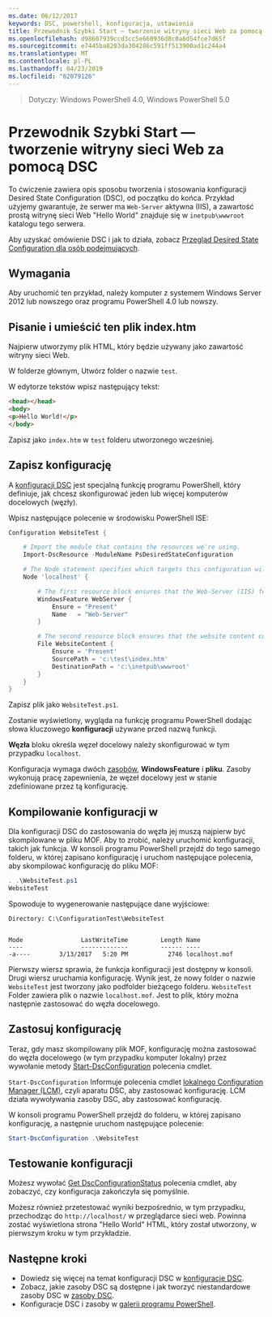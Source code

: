 ```yaml
---
ms.date: 06/12/2017
keywords: DSC, powershell, konfiguracja, ustawienia
title: Przewodnik Szybki Start — tworzenie witryny sieci Web za pomocą DSC
ms.openlocfilehash: d98607939ccd3cc5e660936d8c0a6d54fce7d65f
ms.sourcegitcommit: e7445ba8203da304286c591ff513900ad1c244a4
ms.translationtype: MT
ms.contentlocale: pl-PL
ms.lasthandoff: 04/23/2019
ms.locfileid: "62079126"
---
```

> Dotyczy: Windows PowerShell 4.0, Windows PowerShell 5.0

# <a name="quickstart---create-a-website-with-dsc"></a>Przewodnik Szybki Start — tworzenie witryny sieci Web za pomocą DSC

To ćwiczenie zawiera opis sposobu tworzenia i stosowania konfiguracji Desired State Configuration (DSC), od początku do końca.
Przykład użyjemy gwarantuje, że serwer ma `Web-Server` aktywna (IIS), a zawartość prostą witrynę sieci Web "Hello World" znajduje się w `inetpub\wwwroot` katalogu tego serwera.

Aby uzyskać omówienie DSC i jak to działa, zobacz [Przegląd Desired State Configuration dla osób podejmujących](../overview/decisionMaker.md).

## <a name="requirements"></a>Wymagania

Aby uruchomić ten przykład, należy komputer z systemem Windows Server 2012 lub nowszego oraz programu PowerShell 4.0 lub nowszy.

## <a name="write-and-place-the-indexhtm-file"></a>Pisanie i umieścić ten plik index.htm

Najpierw utworzymy plik HTML, który będzie używany jako zawartość witryny sieci Web.

W folderze głównym, Utwórz folder o nazwie `test`.

W edytorze tekstów wpisz następujący tekst:

```html
<head></head>
<body>
<p>Hello World!</p>
</body>
```

Zapisz jako `index.htm` w `test` folderu utworzonego wcześniej.

## <a name="write-the-configuration"></a>Zapisz konfigurację

A [konfiguracji DSC](../configurations/configurations.md) jest specjalną funkcję programu PowerShell, który definiuje, jak chcesz skonfigurować jeden lub więcej komputerów docelowych (węzły).

Wpisz następujące polecenie w środowisku PowerShell ISE:

```powershell
Configuration WebsiteTest {

    # Import the module that contains the resources we're using.
    Import-DscResource -ModuleName PsDesiredStateConfiguration

    # The Node statement specifies which targets this configuration will be applied to.
    Node 'localhost' {

        # The first resource block ensures that the Web-Server (IIS) feature is enabled.
        WindowsFeature WebServer {
            Ensure = "Present"
            Name   = "Web-Server"
        }

        # The second resource block ensures that the website content copied to the website root folder.
        File WebsiteContent {
            Ensure = 'Present'
            SourcePath = 'c:\test\index.htm'
            DestinationPath = 'c:\inetpub\wwwroot'
        }
    }
}
```

Zapisz plik jako `WebsiteTest.ps1`.

Zostanie wyświetlony, wygląda na funkcję programu PowerShell dodając słowa kluczowego **konfiguracji** używane przed nazwą funkcji.

**Węzła** bloku określa węzeł docelowy należy skonfigurować w tym przypadku `localhost`.

Konfiguracja wymaga dwóch [zasobów](../resources/resources.md), **WindowsFeature** i **pliku**.
Zasoby wykonują pracę zapewnienia, że węzeł docelowy jest w stanie zdefiniowane przez tą konfigurację.

## <a name="compile-the-configuration"></a>Kompilowanie konfiguracji w

Dla konfiguracji DSC do zastosowania do węzła jej muszą najpierw być skompilowane w pliku MOF.
Aby to zrobić, należy uruchomić konfiguracji, takich jak funkcja.
W konsoli programu PowerShell przejdź do tego samego folderu, w której zapisano konfigurację i uruchom następujące polecenia, aby skompilować konfigurację do pliku MOF:

```powershell
. .\WebsiteTest.ps1
WebsiteTest
```

Spowoduje to wygenerowanie następujące dane wyjściowe:

```
Directory: C:\ConfigurationTest\WebsiteTest


Mode                LastWriteTime         Length Name
----                -------------         ------ ----
-a----        3/13/2017   5:20 PM           2746 localhost.mof
```

Pierwszy wiersz sprawia, że funkcja konfiguracji jest dostępny w konsoli.
Drugi wiersz uruchamia konfigurację.
Wynik jest, że nowy folder o nazwie `WebsiteTest` jest tworzony jako podfolder bieżącego folderu.
`WebsiteTest` Folder zawiera plik o nazwie `localhost.mof`.
Jest to plik, który można następnie zastosować do węzła docelowego.

## <a name="apply-the-configuration"></a>Zastosuj konfigurację

Teraz, gdy masz skompilowany plik MOF, konfigurację można zastosować do węzła docelowego (w tym przypadku komputer lokalny) przez wywołanie metody [Start-DscConfiguration](/powershell/module/psdesiredstateconfiguration/start-dscconfiguration) polecenia cmdlet.

`Start-DscConfiguration` Informuje polecenia cmdlet [lokalnego Configuration Manager (LCM)](../managing-nodes/metaConfig.md), czyli aparatu DSC, aby zastosować konfigurację.
LCM działa wywoływania zasoby DSC, aby zastosować konfigurację.

W konsoli programu PowerShell przejdź do folderu, w której zapisano konfigurację, a następnie uruchom następujące polecenie:

```powershell
Start-DscConfiguration .\WebsiteTest
```

## <a name="test-the-configuration"></a>Testowanie konfiguracji

Możesz wywołać [Get DscConfigurationStatus](/powershell/module/psdesiredstateconfiguration/get-dscconfigurationstatus) polecenia cmdlet, aby zobaczyć, czy konfiguracja zakończyła się pomyślnie.

Możesz również przetestować wyniki bezpośrednio, w tym przypadku, przechodząc do `http://localhost/` w przeglądarce sieci web.
Powinna zostać wyświetlona strona "Hello World" HTML, który został utworzony, w pierwszym kroku w tym przykładzie.

## <a name="next-steps"></a>Następne kroki

- Dowiedz się więcej na temat konfiguracji DSC w [konfiguracje DSC](../configurations/configurations.md).
- Zobacz, jakie zasoby DSC są dostępne i jak tworzyć niestandardowe zasoby DSC w [zasoby DSC](../resources/resources.md).
- Konfiguracje DSC i zasoby w [galerii programu PowerShell](https://www.powershellgallery.com/).
